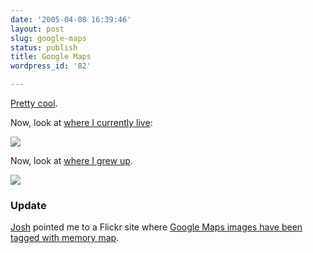 ```yaml
---
date: '2005-04-08 16:39:46'
layout: post
slug: google-maps
status: publish
title: Google Maps
wordpress_id: '82'

---
```


[Pretty cool](http://maps.google.com/).




Now, look at [where I currently live](http://maps.google.com/maps?q=22033&t=k&hl=en):


![](http://clioweb.org/i/fairfax1.jpg) 


Now, look at [where I grew up](http://maps.google.com/maps?q=24279&t=k&hl=en).


![](http://clioweb.org/i/pound1.jpg)


### Update




[Josh](http://blog.epistemographer.com) pointed me to a Flickr site where [Google Maps images have been tagged with memory map](http://www.flickr.com/photos/tags/memorymap/). 
